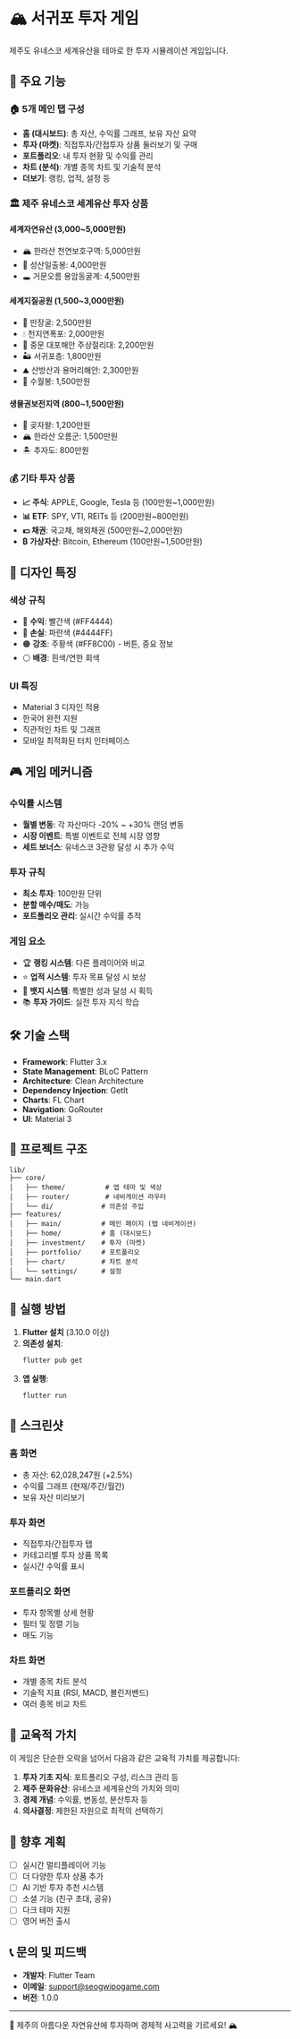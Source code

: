 # 🏔️ 서귀포 투자 게임

제주도 유네스코 세계유산을 테마로 한 투자 시뮬레이션 게임입니다.

## 📱 주요 기능

### 🏠 5개 메인 탭 구성
- **홈 (대시보드)**: 총 자산, 수익률 그래프, 보유 자산 요약
- **투자 (마켓)**: 직접투자/간접투자 상품 둘러보기 및 구매
- **포트폴리오**: 내 투자 현황 및 수익률 관리
- **차트 (분석)**: 개별 종목 차트 및 기술적 분석
- **더보기**: 랭킹, 업적, 설정 등

### 🏛️ 제주 유네스코 세계유산 투자 상품

#### 세계자연유산 (3,000~5,000만원)
- 🏔️ 한라산 천연보호구역: 5,000만원
- 🌅 성산일출봉: 4,000만원  
- 🕳️ 거문오름 용암동굴계: 4,500만원

#### 세계지질공원 (1,500~3,000만원)
- 🌊 만장굴: 2,500만원
- 💧 천지연폭포: 2,000만원
- 🗿 중문 대포해안 주상절리대: 2,200만원
- 🏜️ 서귀포층: 1,800만원
- ⛰️ 산방산과 용머리해안: 2,300만원
- 🌋 수월봉: 1,500만원

#### 생물권보전지역 (800~1,500만원)
- 🌳 곶자왈: 1,200만원
- 🏔️ 한라산 오름군: 1,500만원
- 🏝️ 추자도: 800만원

### 💰 기타 투자 상품
- **📈 주식**: APPLE, Google, Tesla 등 (100만원~1,000만원)
- **📊 ETF**: SPY, VTI, REITs 등 (200만원~800만원)
- **💵 채권**: 국고채, 해외채권 (500만원~2,000만원)
- **₿ 가상자산**: Bitcoin, Ethereum (100만원~1,500만원)

## 🎨 디자인 특징

### 색상 규칙
- 🔴 **수익**: 빨간색 (#FF4444)
- 🔵 **손실**: 파란색 (#4444FF)  
- 🟠 **강조**: 주황색 (#FF8C00) - 버튼, 중요 정보
- ⚪ **배경**: 흰색/연한 회색

### UI 특징
- Material 3 디자인 적용
- 한국어 완전 지원
- 직관적인 차트 및 그래프
- 모바일 최적화된 터치 인터페이스

## 🎮 게임 메커니즘

### 수익률 시스템
- **월별 변동**: 각 자산마다 -20% ~ +30% 랜덤 변동
- **시장 이벤트**: 특별 이벤트로 전체 시장 영향
- **세트 보너스**: 유네스코 3관왕 달성 시 추가 수익

### 투자 규칙
- **최소 투자**: 100만원 단위
- **분할 매수/매도**: 가능
- **포트폴리오 관리**: 실시간 수익률 추적

### 게임 요소
- 🏆 **랭킹 시스템**: 다른 플레이어와 비교
- ⭐ **업적 시스템**: 투자 목표 달성 시 보상
- 🏅 **뱃지 시스템**: 특별한 성과 달성 시 획득
- 📚 **투자 가이드**: 실전 투자 지식 학습

## 🛠️ 기술 스택

- **Framework**: Flutter 3.x
- **State Management**: BLoC Pattern
- **Architecture**: Clean Architecture
- **Dependency Injection**: GetIt
- **Charts**: FL Chart
- **Navigation**: GoRouter
- **UI**: Material 3

## 📁 프로젝트 구조

```
lib/
├── core/
│   ├── theme/          # 앱 테마 및 색상
│   ├── router/         # 네비게이션 라우터
│   └── di/            # 의존성 주입
├── features/
│   ├── main/          # 메인 페이지 (탭 네비게이션)
│   ├── home/          # 홈 (대시보드)
│   ├── investment/    # 투자 (마켓)
│   ├── portfolio/     # 포트폴리오
│   ├── chart/         # 차트 분석
│   └── settings/      # 설정
└── main.dart
```

## 🚀 실행 방법

1. **Flutter 설치** (3.10.0 이상)
2. **의존성 설치**:
   ```bash
   flutter pub get
   ```
3. **앱 실행**:
   ```bash
   flutter run
   ```

## 📸 스크린샷

### 홈 화면
- 총 자산: 62,028,247원 (+2.5%)
- 수익률 그래프 (현재/주간/월간)
- 보유 자산 미리보기

### 투자 화면  
- 직접투자/간접투자 탭
- 카테고리별 투자 상품 목록
- 실시간 수익률 표시

### 포트폴리오 화면
- 투자 항목별 상세 현황
- 필터 및 정렬 기능
- 매도 기능

### 차트 화면
- 개별 종목 차트 분석
- 기술적 지표 (RSI, MACD, 볼린저밴드)
- 여러 종목 비교 차트

## 🎯 교육적 가치

이 게임은 단순한 오락을 넘어서 다음과 같은 교육적 가치를 제공합니다:

1. **투자 기초 지식**: 포트폴리오 구성, 리스크 관리 등
2. **제주 문화유산**: 유네스코 세계유산의 가치와 의미
3. **경제 개념**: 수익률, 변동성, 분산투자 등
4. **의사결정**: 제한된 자원으로 최적의 선택하기

## 🔮 향후 계획

- [ ] 실시간 멀티플레이어 기능
- [ ] 더 다양한 투자 상품 추가
- [ ] AI 기반 투자 추천 시스템
- [ ] 소셜 기능 (친구 초대, 공유)
- [ ] 다크 테마 지원
- [ ] 영어 버전 출시

## 📞 문의 및 피드백

- **개발자**: Flutter Team
- **이메일**: support@seogwipogame.com
- **버전**: 1.0.0

---

🌊 제주의 아름다운 자연유산에 투자하며 경제적 사고력을 기르세요! 🏔️ 